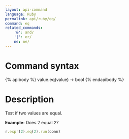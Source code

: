```yaml
---
layout: api-command
language: Ruby
permalink: api/ruby/eq/
command: eq
related_commands:
    '&': and/
    '|': or/
    ne: ne/
---
```


# Command syntax #

{% apibody %}
value.eq(value) &rarr; bool
{% endapibody %}

# Description #

Test if two values are equal.

__Example:__ Does 2 equal 2?

```rb
r.expr(2).eq(2).run(conn)
```

